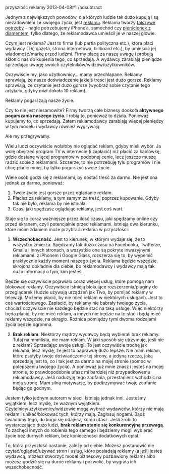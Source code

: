 przyszłość reklamy
2013-04-08#1
/adsubtract

Jednym z największych powodów, dla których ludzie tak dużo kupują i są
niezadowoleni ze swojego życia, jest [reklama](/wolnosc-od-reklam).
Reklama tworzy [fałszywe potrzeby](/pozbywajac-sie-falszywych-potrzeb) &#8211; nagle
potrzebujemy iPhone&#8217;a, samochód czy [pierścionek z diamentem](http://blog.priceonomics.com/post/45768546804/diamonds-are-bullshit), tylko dlatego, że reklamodawca umieścił je w naszej głowie.

Czym jest reklama? Jest to firma (lub partia polityczna etc.), która płaci wydawcy (TV, gazeta, strona internetowa, billboard etc.), by umieścić jej wiadomość/markę przed ludźmi. Firmy płacą za naszą uwagę i próbują skłonić nas do kupienia tego, co sprzedają. A wydawcy zarabiają pieniądze sprzedając uwagę swoich czytelników/widzów/użytkowników.

Oczywiście my, jako użytkownicy&#8230; mamy przechlapane. Reklamy sprawiają, że nasze doświadczenie jakiejś treści jest dużo gorsze. Reklamy sprawiają, że czytanie jest dużo gorsze (wyobraź sobie czytanie tego artykułu, gdyby miał dokoła 10 reklam).

Reklamy pogarszają nasze życie.

Czy to nie jest niesamowite? Firmy tworzą całe biznesy dookoła **aktywnego pogarszania naszego życia**. I robią to, ponieważ to działa. Ponieważ kupujemy to, co sprzedają. Zatem reklamodawcy zarabiają więcej pieniędzy w tym modelu i wydawcy również wygrywają.

Ale my przegrywamy.

Wielu ludzi oczywiście wolałoby nie oglądać reklam, gdyby mieli wybór. Ja wolę obejrzeć program TV w internecie (i zapłacić) niż płacić za kablówkę, gdzie dostanę więcej programów w podobnej cenie, lecz jeszcze muszę radzić sobie z reklamami. Szczerze, to nie potrzebuję tylu programów i nie chcę płacić mniej, by tylko pogorszyć swoje życie.

Wiele osób godzi się z reklamami, by dostać treść za darmo. Nie jest ona jednak za darmo, ponieważ:

1. Twoje życie jest gorsze przez oglądanie reklam.
2. Płacisz za reklamy, a tym samym za treść, poprzez kupowanie. Gdyby tak nie było, reklama by nie istniała.
3. Czas, jaki spędzasz oglądając reklamy, jest coś wart.

Staje się to coraz ważniejsze przez ilość czasu, jaki spędzamy online czy przed ekranem, czyli potencjalnie przed reklamami. Istnieją dwa kierunku, które moim zdaniem może przybrać reklama w przyszłości:

1. **Wszechobecność**. Jest to kierunek, w którym wydaje się, że to wszystko zmierza. Spędzamy tak dużo czasu na Facebooku, Twitterze, Gmailu i innych stronach, a wszystkie one są pokryte inwazyjnymi reklamami. z iPhonem i Google Glass, rozszerza się to, by wypełnić praktycznie każdy moment naszego życia. Reklama będzie wszędzie, skrojona dokładnie dla ciebie, bo reklamodawcy i wydawcy mają tak dużo informacji o tym, kim jesteś.

Będzie się oczywiście pojawiało coraz więcej usług, które pomogą nam blokować reklamy. Oczywiście istnieją blokujące rozszerzenia/pluginy do przeglądarek i ludzie używają urządzeń jak Tivo, by pomijać reklamy w telewizji. Możemy płacić, by nie mieć reklam w niektórych usługach. Jest to coś wartościowego. Zapłacić, by reklamy nie babrały twojego życia, chociaż oczywiście nie każdego będzie stać na taką usługę. Więc niektórzy będą płacić, by nie mieć reklam, a innych nie będzie na to stać i będą mieć reklamy wszędzie, na okrągło. Różnica pomiędzy tymi dwoma rodzajami życia będzie ogromna.

2. **Brak reklam**. Niektórzy mądrzy wydawcy będą wybierali brak reklamy. Tutaj na mnmlista, nie mam reklam. W jaki sposób się utrzymuję, jeśli nie z reklam? Sprzedając swoje usługi. To jest oczywiście trochę jak reklama, lecz myślę, że jest to naprawdę dużo lepsze. Nie mam reklam, które psułyby twoje doświadczenie tej strony, a jedyną rzeczą, jaką sprzedaję jest to, co i tak jest za darmo na mojej stronie (pomoc w polepszeniu twojego życia). A ponieważ już mnie znasz i jesteś na mojej stronie, to prawdopodobnie ufasz mi bardziej niż przypadkowemu reklamodawcy. Jeśli nadużyję tego zaufania, przestaniesz wchodzić na moją stronę. Mam silną motywację, by podtrzymywać twoje zaufanie będąc go godnym.

Jestem tylko jednym autorem w sieci. Istnieją jednak inni. Jesteśmy
wyjątkiem, lecz myślę, że ważnym wyjątkiem.
Czytelnicy/użytkownicy/widzowie mogą wybrać wydawców, którzy nie mają
reklam i unikać/blokować tych, którzy mają. Zagłosuj nogami. Bądź
świadomy tego, do kogo się udajesz, komu ufasz. Jeśli zrobi to
wystarczająco dużo ludzi, **brak reklam stanie się konkurencyjną
przewagą**. To zachęci innych do robienia tego samego i będziemy mogli wybierać życie bez durnych reklam, bez konieczności dodatkowych opłat.

To, która przyszłość nastanie, zależy od ciebie. Możesz postanowić nie czytać/oglądać/używać stron i usług, które posiadają reklamy (a jeśli jesteś wydawcą, możesz stworzyć model biznesowy pozbawiony reklam) albo możesz godzić się na durne reklamy i pozwolić, by wygrała ich wszechobecność.
